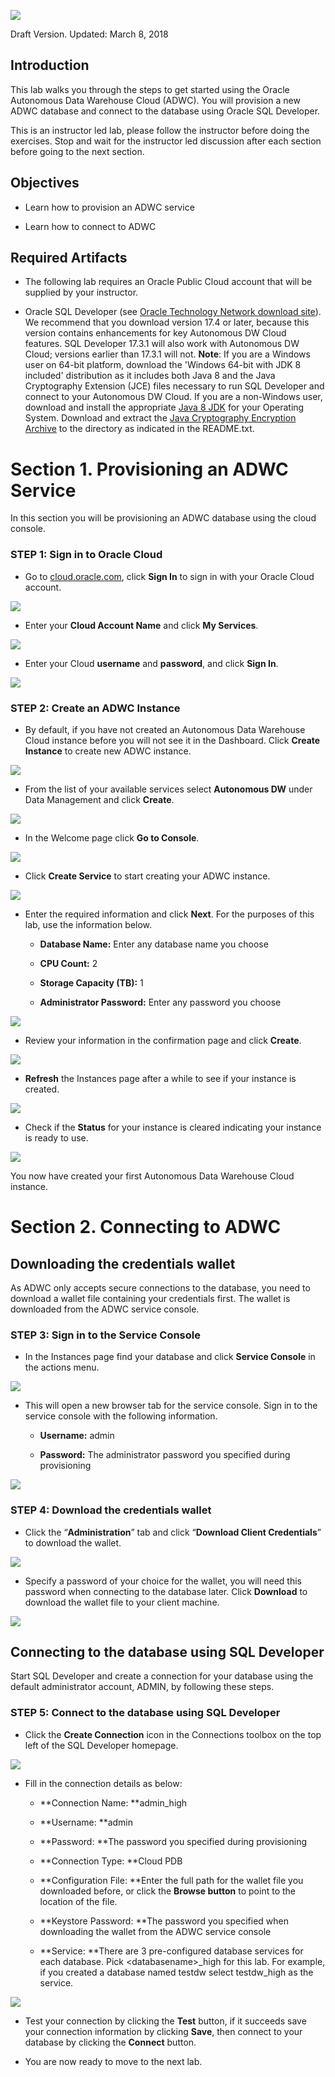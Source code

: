![](./images/100/Picture100-1.png)

Draft Version. Updated: March 8, 2018

Introduction
------------

This lab walks you through the steps to get started using the Oracle Autonomous Data Warehouse Cloud (ADWC). You will provision a new ADWC database and connect to the database using Oracle SQL Developer.

This is an instructor led lab, please follow the instructor before doing the exercises. Stop and wait for the instructor led discussion after each section before going to the next section.

Objectives
----------

-   Learn how to provision an ADWC service

-   Learn how to connect to ADWC

Required Artifacts
------------------

-   The following lab requires an Oracle Public Cloud account that will be supplied by your instructor.

-   Oracle SQL Developer (see [Oracle Technology Network download site](http://www.oracle.com/technetwork/developer-tools/sql-developer/overview/index.html)).
    We recommend that you download version 17.4 or later, because this version contains enhancements for key Autonomous DW Cloud features. SQL Developer 17.3.1 will also work with Autonomous DW Cloud; versions earlier than 17.3.1 will not.
    **Note**:
    If you are a Windows user on 64-bit platform, download the 'Windows 64-bit with JDK 8 included' distribution as it includes both Java 8 and the Java Cryptography Extension (JCE) files necessary to run SQL Developer and connect to your Autonomous DW Cloud.
    If you are a non-Windows user, download and install the appropriate [Java 8 JDK](http://www.oracle.com/technetwork/java/javase/downloads/jdk8-downloads-2133151.html) for your Operating System. Download and extract the [Java Cryptography Encryption Archive](http://www.oracle.com/technetwork/java/javase/downloads/jce8-download-2133166.html) to the directory as indicated in the README.txt.

Section 1. Provisioning an ADWC Service
=======================================

In this section you will be provisioning an ADWC database using the cloud console.

### **STEP 1: Sign in to Oracle Cloud**

-   Go to [cloud.oracle.com](https://cloud.oracle.com), click **Sign In** to sign in with your Oracle Cloud account.

![](./images/100/Picture100-2.png)

-   Enter your **Cloud Account Name** and click **My Services**.

![](./images/100/Picture100-3.png)

-   Enter your Cloud **username** and **password**, and click **Sign In**.

![](./images/100/Picture100-4.png)

### **STEP 2: Create an ADWC Instance**

-   By default, if you have not created an Autonomous Data Warehouse Cloud instance before you will not see it in the Dashboard. Click
    **Create Instance** to create new ADWC instance.

![](./images/100/Picture100-5.png)

-   From the list of your available services select **Autonomous DW** under Data Management and click **Create**.

![](./images/100/Picture100-6.png)

-   In the Welcome page click **Go to Console**.

![](./images/100/Picture100-7.png)

-   Click **Create Service** to start creating your ADWC instance.

![](./images/100/Picture100-8.png)

-   Enter the required information and click **Next**. For the purposes of this lab, use the information below.

    -   **Database Name:** Enter any database name you choose

    -   **CPU Count:** 2

    -   **Storage Capacity (TB):** 1

    -   **Administrator Password:** Enter any password you choose

![](./images/100/Picture100-9.png)

-   Review your information in the confirmation page and click **Create**.

![](./images/100/Picture100-10.png)

-   **Refresh** the Instances page after a while to see if your instance is created.

![](./images/100/Picture100-11.png)

-   Check if the **Status** for your instance is cleared indicating your instance is ready to use.

![](./images/100/Picture100-12.png)

You now have created your first Autonomous Data Warehouse Cloud instance.

Section 2. Connecting to ADWC
=============================

Downloading the credentials wallet
----------------------------------

As ADWC only accepts secure connections to the database, you need to download a wallet file containing your credentials first. The wallet is downloaded from the ADWC service console.

### **STEP 3: Sign in to the Service Console**

-   In the Instances page find your database and click **Service Console** in the actions menu.

![](./images/100/Picture100-13.png)

-   This will open a new browser tab for the service console. Sign in to the service console with the following information.

    -   **Username:** admin

    -   **Password:** The administrator password you specified during provisioning

![](./images/100/Picture100-14.png)

### **STEP 4: Download the credentials wallet**

-   Click the “**Administration**” tab and click “**Download Client Credentials**” to download the wallet.

![](./images/100/Picture100-15.png)

-   Specify a password of your choice for the wallet, you will need this password when connecting to the database later. Click **Download** to download the wallet file to your client machine.

![](./images/100/Picture100-16.png)

Connecting to the database using SQL Developer
----------------------------------------------

Start SQL Developer and create a connection for your database using the default administrator account, ADMIN, by following these steps.

### **STEP 5: Connect to the database using SQL Developer**

-   Click the **Create Connection** icon in the Connections toolbox on the top left of the SQL Developer homepage.

![](./images/100/Picture100-17.png)

-   Fill in the connection details as below:

    -   **Connection Name: **admin\_high

    -   **Username: **admin

    -   **Password: **The password you specified during provisioning

    -   **Connection Type: **Cloud PDB

    -   **Configuration File: **Enter the full path for the wallet file you downloaded before, 
    or click the **Browse button** to point to the location of the file.

    -   **Keystore Password: **The password you specified when downloading the wallet from the ADWC service console

    -   **Service: **There are 3 pre-configured database services for each database. Pick &lt;databasename&gt;\_high for this lab. For
        example, if you created a database named testdw select testdw\_high as the service.

![](./images/100/Picture100-18.png)

-   Test your connection by clicking the **Test** button, if it succeeds save your connection information by clicking **Save**, then connect to your database by clicking the **Connect** button. 

-   You are now ready to move to the next lab.
